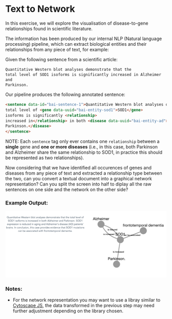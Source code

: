 # Text to Network

In this exercise, we will explore the visualisation of disease-to-gene relationships found in scientific literature.

The information has been produced by our internal NLP (Natural language processing) pipeline, which can extract biological entities and their relationships from any piece of text, for example:

Given the following sentence from a scientific article:
```
Quantitative Western blot analyses demonstrate that the 
total level of SOD1 isoforms is significantly increased in Alzheimer and 
Parkinson.
```
Our pipeline produces the following annotated sentence:

```html 
<sentence data-id="bai-sentence-1">Quantitative Western blot analyses demonstrate that the 
total level of <gene data-uuid="bai-entity-sod1">SOD1</gene> 
isoforms is significantly <relationship>
increased in</relationship> in both <disease data-uuid="bai-entity-ad"> Alzheimer</disease> and <disease data-uuid="bai-entity-pd"> 
Parkinson.</disease>
</sentence>
```

 NOTE: Each `sentence` tag only ever contains one `relationship` between a **single** gene and **one or more diseases** (i.e., in this case, both Parkinson and Alzheimer share the same relationship to SOD1, in practice this should be represented as two relationships).

Now considering that we have identified all occurences of genes and diseases from any piece of text and extracted a relationship type between the two, can you convert a textual document into a graphical network representation? 
Can you split the screen into half to diplay all the raw sentences on one side and the network on the other side?

### Example Output:
![Alt text](./frontend_text_2_network_text2network__output.png "Exercise output")

### Notes:
* For the network representation you may want to use a libray similar to [Cytoscape JS](https://js.cytoscape.org/), the data transformed in the previous step may need further adjustment depending on the library chosen.




